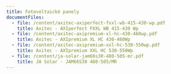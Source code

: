 ```yaml
---
title: Fotovoltaické panely
documentFiles:
  - file: /content/axitec-axiperfect-fxxl-wb-415-430-wp.pdf
    title: Axitec - AXIperfect FXXL WB 415-430 Wp
  - file: /content/axitec-axipremium-xl-hc-430-460wp.pdf
    title: Axitec - AXIpremium XL HC 430-460Wp
  - file: /content/axitec-axipremium-xxl-hc-530-550wp.pdf
    title: Axitec - AXIpremium XXL HC 530-550Wp
  - file: /content/ja-solar-jam66s30-480-505-mr.pdf
    title: JA Solar - JAM66S30 480-505/MR
---
```

